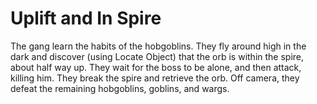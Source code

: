 # Uplift and In Spire

The gang learn the habits of the hobgoblins.
They fly around high in the dark and discover (using Locate Object) that the orb is within the spire, about half way up.
They wait for the boss to be alone, and then attack, killing him.
They break the spire and retrieve the orb.
Off camera, they defeat the remaining hobgoblins, goblins, and wargs.

